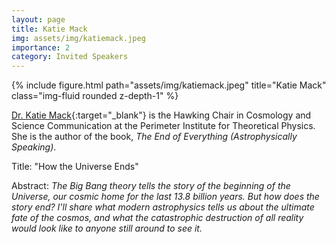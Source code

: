 ```yaml
---
layout: page
title: Katie Mack
img: assets/img/katiemack.jpeg
importance: 2
category: Invited Speakers
---
```


<div class="row">
    <div class="col-sm mt-3 mt-md-0">
        {% include figure.html path="assets/img/katiemack.jpeg" title="Katie Mack" class="img-fluid rounded z-depth-1" %}
    </div>
</div>

[Dr. Katie Mack](https://www.astrokatie.com){:target="_blank"} is the Hawking Chair in Cosmology and Science Communication at the Perimeter Institute for Theoretical Physics. She is the author of the book, *The End of Everything (Astrophysically Speaking)*.

Title: "How the Universe Ends"

Abstract: _The Big Bang theory tells the story of the beginning of the Universe, our cosmic home for the last 13.8 billion years. But how does the story end? I'll share what modern astrophysics tells us about the ultimate fate of the cosmos, and what the catastrophic destruction of all reality would look like to anyone still around to see it._